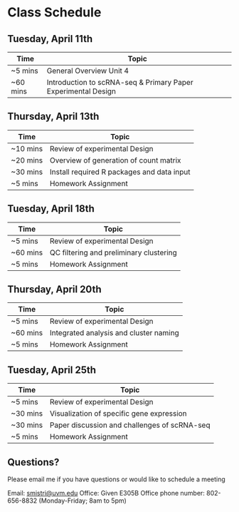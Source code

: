 # Class Schedule
## Tuesday, April 11th
|     Time      |     Topic     |
| ------------- | ------------- |
|   ~5 mins  | General Overview Unit 4  |
| ~60 mins  | Introduction to scRNA-seq & Primary Paper Experimental Design  |
## Thursday, April 13th
|     Time      |     Topic     |
| ------------- | ------------- |
|   ~10 mins  | Review of experimental Design  |
| ~20 mins  | Overview of generation of count matrix  |
| ~30 mins  | Install required R packages and data input  |
| ~5 mins  | Homework Assignment  |
## Tuesday, April 18th
|     Time      |     Topic     |
| ------------- | ------------- |
|   ~5 mins  | Review of experimental Design  |
| ~60 mins  | QC filtering and preliminary clustering  |
| ~5 mins  | Homework Assignment  |
## Thursday, April 20th
|     Time      |     Topic     |
| ------------- | ------------- |
|   ~5 mins  | Review of experimental Design  |
| ~60 mins  | Integrated analysis and cluster naming  |
| ~5 mins  | Homework Assignment  |
## Tuesday, April 25th
|     Time      |     Topic     |
| ------------- | ------------- |
|   ~5 mins  | Review of experimental Design  |
| ~30 mins  | Visualization of specific gene expression  |
| ~30 mins  | Paper discussion and challenges of scRNA-seq  |
| ~5 mins  | Homework Assignment  |

## Questions?
Please email me if you have questions or would like to schedule a meeting  

Email: smistri@uvm.edu
Office: Given E305B
Office phone number: 802-656-8832 (Monday-Friday; 8am to 5pm)